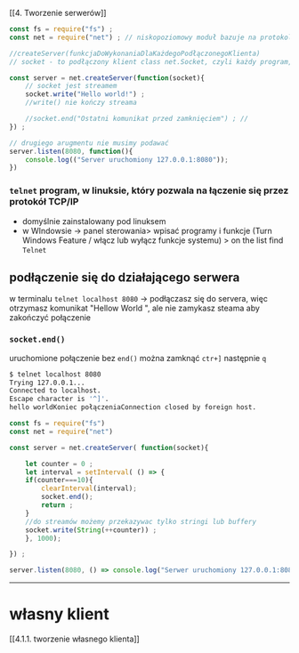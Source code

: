 [[4. Tworzenie serwerów]]

```js
const fs = require("fs") ;
const net = require("net") ; // niskopoziomowy moduł bazuje na protokole TCP/IP

//createServer(funkcjaDoWykonaniaDlaKażdegoPodłączonegoKlienta)
// socket - to podłączony klient class net.Socket, czyli każdy program, który posługuje się protokołem TCP/IP

const server = net.createServer(function(socket){
    // socket jest streamem
    socket.write("Hello world!") ;
	//write() nie kończy streama

	//socket.end("Ostatni komunikat przed zamknięciem") ; //
}) ;

// drugiego arugmentu nie musimy podawać
server.listen(8080, function(){
    console.log(("Server uruchomiony 127.0.0.1:8080"));
})
```

### `telnet` program, w linuksie, który pozwala na łączenie się przez protokół TCP/IP 
- domyślnie zainstalowany pod linuksem
- w WIndowsie -> panel sterowania> wpisać programy i funkcje (Turn Windows Feature / włącz lub wyłącz funkcje systemu) > on the list find `Telnet`

## podłączenie się do działającego serwera
w terminalu `telnet localhost 8080` -> podłączasz się do servera, więc otrzymasz komunikat "Hellow World ", ale nie zamykasz steama
aby zakończyć połączenie
### `socket.end()`

uruchomione połączenie bez `end()` można zamknąć `ctr+]` następnie `q` 

```bash
$ telnet localhost 8080
Trying 127.0.0.1...
Connected to localhost.
Escape character is '^]'.
hello worldKoniec połączeniaConnection closed by foreign host.
```



```js
const fs = require("fs")
const net = require("net")

const server = net.createServer( function(socket){

	let counter = 0 ;
	let interval = setInterval( () => {
	if(counter===10){
		clearInterval(interval);
		socket.end();
		return ;
	}
	//do streamów możemy przekazywac tylko stringi lub buffery
	socket.write(String(++counter)) ;
	}, 1000);

}) ;

server.listen(8080, () => console.log("Serwer uruchomiony 127.0.0.1:8080") ) ;
```

------
# własny klient
[[4.1.1. tworzenie własnego klienta]]



